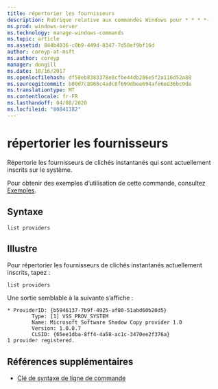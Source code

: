 ```yaml
---
title: répertorier les fournisseurs
description: Rubrique relative aux commandes Windows pour * * * *-
ms.prod: windows-server
ms.technology: manage-windows-commands
ms.topic: article
ms.assetid: 844b4036-c0b9-449d-8347-7d58ef9bf16d
author: coreyp-at-msft
ms.author: coreyp
manager: dongill
ms.date: 10/16/2017
ms.openlocfilehash: df58eb8383378e8cfbe44db286e5f2a116d52a88
ms.sourcegitcommit: b00d7c8968c4adc8f699dbee694afe6ed36bc9de
ms.translationtype: MT
ms.contentlocale: fr-FR
ms.lasthandoff: 04/08/2020
ms.locfileid: "80841182"
---
```

# <a name="list-providers"></a>répertorier les fournisseurs



Répertorie les fournisseurs de clichés instantanés qui sont actuellement inscrits sur le système.

Pour obtenir des exemples d’utilisation de cette commande, consultez [Exemples](#BKMK_examples).

## <a name="syntax"></a>Syntaxe

```
list providers
```

## <a name="examples"></a><a name=BKMK_examples></a>Illustre

Pour répertorier les fournisseurs de clichés instantanés actuellement inscrits, tapez :
```
list providers
```
Une sortie semblable à la suivante s’affiche :
```
* ProviderID: {b5946137-7b9f-4925-af80-51abd60b20d5}
        Type: [1] VSS_PROV_SYSTEM
        Name: Microsoft Software Shadow Copy provider 1.0
        Version: 1.0.0.7
        CLSID: {65ee1dba-8ff4-4a58-ac1c-3470ee2f376a}
1 provider registered.
```

## <a name="additional-references"></a>Références supplémentaires

- [Clé de syntaxe de ligne de commande](command-line-syntax-key.md)